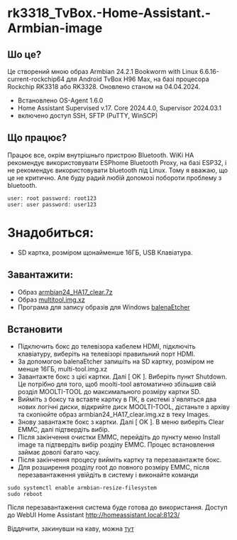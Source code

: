 # rk3318_TvBox.-Home-Assistant.-Armbian-image
## Шо це?
Це створений мною образ Armbian 24.2.1 Bookworm with Linux 6.6.16-current-rockchip64 для Android TvBox H96 Max, на базі процесора Rockchip RK3318 або RK3328.
Оновлено станом на 04.04.2024.
- Встановлено OS-Agent 1.6.0
- Home Assistant Supervised v.17. Core 2024.4.0, Supervisor 2024.03.1
- включено доступ SSH, SFTP (PuTTY, WinSCP)
  
## Що працює?
Працює все, окрім внутрішньго пристрою Bluetooth. WiKi HA рекомендує використовувати ESPhome Bluetooth Proxy, на базі ESP32, і не рекомендує використовувати bluetooth під Linux. Тому я вважаю, що це не критично. Але буду радий любій допомозі побороти проблему з bluetooth.
```
user: root password: root123
user: user password: user123
```
# Знадобиться:
- SD картка, розміром щонайменше 16ГБ, USB Клавіатура.

## Завантажити: 
- Образ [armbian24_HA17_clear.7z](https://drive.google.com/file/d/1P3Tawogn7n4Tp01omC8F4UDEiAlUChNZ/view?usp=sharing)
- Образ [multitool.img.xz](https://drive.google.com/file/d/1uRYtn_xQ4WmM7CCYy34FkDKEzsRG75Bz/view?usp=sharing)
- Програма для запису образів для Windows [balenaEtcher](https://etcher.balena.io/)

## Встановити
- Підключить бокс до телевізора кабелем HDMI, підключіть клавіатуру, виберіть на телевізорі правильний порт HDMI.
- За допомогою balenaEtcher запишіть на SD картку, розміром не менше 16ГБ, multi-tool.img.xz
- Завантажте бокс з цієї картки. Далі [ OK ]. Виберіть пункт Shutdown. Це потрібно для того, щоб moolti-tool автоматично збільшив свій розділ MOOLTI-TOOL до максимального розміру картки SD.
- Вийміть з боксу та вставте картку в ПК, в системі з'являться два нових логічні диски, відкрийте диск MOOLTI-TOOL, дістаньте з архіву та скопіюйте образ armbian24_HA17_clear.img.xz в теку Images. 
- Знову завантажте бокс з картки. Далі [ OK ]. В меню виберіть Clear EMMC, далі підтвердіть вибір.
- Після закінчення очистки EMMC, перейдіть до пункту меню Install image та підтвердіть вибір розділу EMMC. Процес встановлення займає доволі багато часу.
- Після закінчення процесу вийміть картку та перезавантажте бокс.
- Для розширення розділу root до повного розміру EMMC, після перезавантаження увійдіть в систему і виконайте команди
```
sudo systemctl enable armbian-resize-filesystem
sudo reboot
```
Після перезавантаження система буде готова до використання.
Доступ до WebUI Home Assistant http://homeassistant.local:8123/

Віддячити, закинувши на каву, можна [тут](https://www.paypal.com/paypalme/kostyamat)
